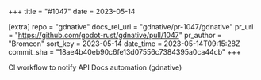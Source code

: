+++
title = "#1047"
date = 2023-05-14

[extra]
repo = "gdnative"
docs_rel_url = "gdnative/pr-1047/gdnative"
pr_url = "https://github.com/godot-rust/gdnative/pull/1047"
pr_author = "Bromeon"
sort_key = 2023-05-14
date_time = 2023-05-14T09:15:28Z
commit_sha = "18ae4b40eb90c6fe13d07556c7384395a0ca44cb"
+++

CI workflow to notify API Docs automation (gdnative)
